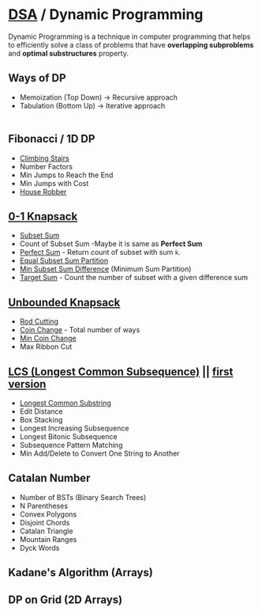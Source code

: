 # [DSA](../README.md) / Dynamic Programming

Dynamic Programming is a technique in computer programming that helps to efficiently solve a class of problems that have <b>overlapping subproblems</b> and <b>optimal substructures</b> property.

## Ways of DP

-   Memoization (Top Down) -> Recursive approach
-   Tabulation (Bottom Up) -> Iterative approach
    <br><br>

## Fibonacci / 1D DP

-   [Climbing Stairs](./1D%20DP/climbingStairs.md)
-   Number Factors
-   Min Jumps to Reach the End
-   Min Jumps with Cost
-   [House Robber](./1D%20DP/houseRobber.md)

## [0-1 Knapsack](./01%20Knapsack/knapsack.md)

-   [Subset Sum](./01%20Knapsack/subsetSum.md)
-   Count of Subset Sum -Maybe it is same as <b>Perfect Sum</b>
-   [Perfect Sum](./01%20Knapsack/perfectSum.md) - Return count of subset with sum `k`.
-   [Equal Subset Sum Partition](./01%20Knapsack/equalSumPartition.md)
-   [Min Subset Sum Difference](./01%20Knapsack/minimumSumPartition.md) (Minimum Sum Partition)
-   [Target Sum](./01%20Knapsack/targetSum.md) - Count the number of subset with a given difference sum

## [Unbounded Knapsack](./Unbounded%20Knapsack/unboundedKnapsack.md)

-   [Rod Cutting](./Unbounded%20Knapsack/rodCutting.md)
-   [Coin Change](./Unbounded%20Knapsack/countWaysOfCoinChange.md) - Total number of ways
-   [Min Coin Change](./Unbounded%20Knapsack/minCoinChange.md)
-   Max Ribbon Cut

## [LCS (Longest Common Subsequence)](./Longest%20Common%20Subsequence/longestCommonSubsequence.md) || [first version](./Longest%20Common%20Subsequence/lcs.md)

-   [Longest Common Substring](./Longest%20Common%20Subsequence/longestCommonSubstring.md)
-   Edit Distance
-   Box Stacking
-   Longest Increasing Subsequence
-   Longest Bitonic Subsequence
-   Subsequence Pattern Matching
-   Min Add/Delete to Convert One String to Another

## Catalan Number

-   Number of BSTs (Binary Search Trees)
-   N Parentheses
-   Convex Polygons
-   Disjoint Chords
-   Catalan Triangle
-   Mountain Ranges
-   Dyck Words

## Kadane's Algorithm (Arrays)

## DP on Grid (2D Arrays)
